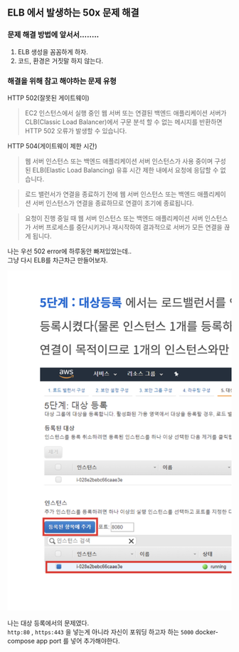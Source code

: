 ## ELB 에서 발생하는 50x 문제 해결

### 문제 해결 방법에 앞서서........
1. ELB 생성을 꼼꼼하게 하자.
2. 코드, 환경은 거짓말 하지 않는다.

### 해결을 위해 참고 해야하는 문제 유형

HTTP 502(잘못된 게이트웨이)  
> EC2 인스턴스에서 실행 중인 웹 서버 또는 연결된 백엔드 애플리케이션 서버가 CLB(Classic Load Balancer)에서 구문 분석 할 수 없는 메시지를 반환하면 HTTP 502 오류가 발생할 수 있습니다.  


HTTP 504(게이트웨이 제한 시간)
> 웹 서버 인스턴스 또는 백엔드 애플리케이션 서버 인스턴스가 사용 중이며 구성된 ELB(Elastic Load Balancing) 유휴 시간 제한 내에서 요청에 응답할 수 없습니다.  


> 로드 밸런서가 연결을 종료하기 전에 웹 서버 인스턴스 또는 백엔드 애플리케이션 서버 인스턴스가 연결을 종료하므로 연결이 조기에 종료됩니다.  


> 요청이 진행 중일 때 웹 서버 인스턴스 또는 백엔드 애플리케이션 서버 인스턴스가 서버 프로세스를 중단시키거나 재시작하여 결과적으로 서버가 모든 연결을 끊게 됩니다.


나는 우선 502 error에 하루동안 빠져있었는데..  
그냥 다시 ELB를 차근차근 만들어보자. 

<img src="../img/ELB-error-solved.png">

나는 대상 등록에서의 문제였다.  
``http:80`` , ``https:443`` 을 넣는게 아니라 자신이 포워딩 하고자 하는 ``5000`` docker-compose app port 를 넣어 추가해야한다.